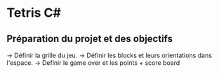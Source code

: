 # Tetris C#

## Préparation du projet et des objectifs

-> Définir la grille du jeu.
-> Définir les blocks et leurs orientations dans l'espace.
-> Definir le game over et les points + score board
